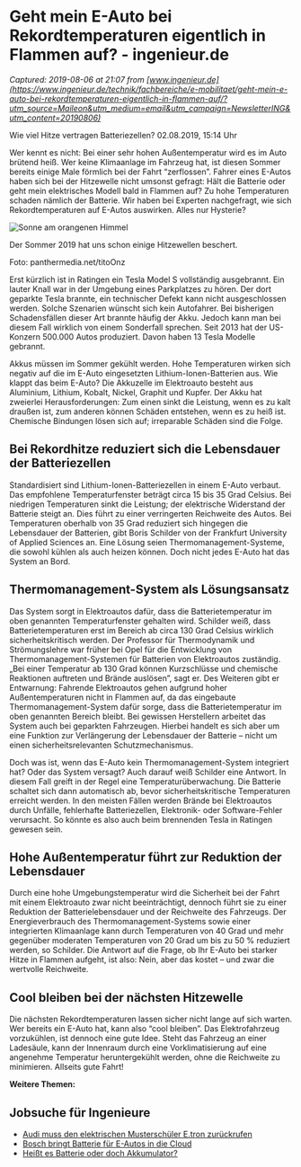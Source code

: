 # Geht mein E-Auto bei Rekordtemperaturen eigentlich in Flammen auf? - ingenieur.de

_Captured: 2019-08-06 at 21:07 from [www.ingenieur.de](https://www.ingenieur.de/technik/fachbereiche/e-mobilitaet/geht-mein-e-auto-bei-rekordtemperaturen-eigentlich-in-flammen-auf/?utm_source=Maileon&utm_medium=email&utm_campaign=NewsletterING&utm_content=20190806)_

Wie viel Hitze vertragen Batteriezellen? 02.08.2019, 15:14 Uhr

Wer kennt es nicht: Bei einer sehr hohen Außentemperatur wird es im Auto brütend heiß. Wer keine Klimaanlage im Fahrzeug hat, ist diesen Sommer bereits einige Male förmlich bei der Fahrt “zerflossen”. Fahrer eines E-Autos haben sich bei der Hitzewelle nicht umsonst gefragt: Hält die Batterie oder geht mein elektrisches Modell bald in Flammen auf? Zu hohe Temperaturen schaden nämlich der Batterie. Wir haben bei Experten nachgefragt, wie sich Rekordtemperaturen auf E-Autos auswirken. Alles nur Hysterie?

![Sonne am orangenen Himmel](https://www.ingenieur.de/wp-content/uploads/2019/08/panthermedia_B64554577_1000x500-1-e1564665193402-980x490.jpg)

Der Sommer 2019 hat uns schon einige Hitzewellen beschert. 

Foto: panthermedia.net/titoOnz

Erst kürzlich ist in Ratingen ein Tesla Model S vollständig ausgebrannt. Ein lauter Knall war in der Umgebung eines Parkplatzes zu hören. Der dort geparkte Tesla brannte, ein technischer Defekt kann nicht ausgeschlossen werden. Solche Szenarien wünscht sich kein Autofahrer. Bei bisherigen Schadensfällen dieser Art brannte häufig der Akku. Jedoch kann man bei diesem Fall wirklich von einem Sonderfall sprechen. Seit 2013 hat der US-Konzern 500.000 Autos produziert. Davon haben 13 Tesla Modelle gebrannt.

Akkus müssen im Sommer gekühlt werden. Hohe Temperaturen wirken sich negativ auf die im E-Auto eingesetzten Lithium-Ionen-Batterien aus. Wie klappt das beim E-Auto? Die Akkuzelle im Elektroauto besteht aus Aluminium, Lithium, Kobalt, Nickel, Graphit und Kupfer. Der Akku hat zweierlei Herausforderungen: Zum einen sinkt die Leistung, wenn es zu kalt draußen ist, zum anderen können Schäden entstehen, wenn es zu heiß ist. Chemische Bindungen lösen sich auf; irreparable Schäden sind die Folge.

## Bei Rekordhitze reduziert sich die Lebensdauer der Batteriezellen

Standardisiert sind Lithium-Ionen-Batteriezellen in einem E-Auto verbaut. Das empfohlene Temperaturfenster beträgt circa 15 bis 35 Grad Celsius. Bei niedrigen Temperaturen sinkt die Leistung; der elektrische Widerstand der Batterie steigt an. Dies führt zu einer verringerten Reichweite des Autos. Bei Temperaturen oberhalb von 35 Grad reduziert sich hingegen die Lebensdauer der Batterien, gibt Boris Schilder von der Frankfurt University of Applied Sciences an. Eine Lösung seien Thermomanagement-Systeme, die sowohl kühlen als auch heizen können. Doch nicht jedes E-Auto hat das System an Bord.

## Thermomanagement-System als Lösungsansatz

Das System sorgt in Elektroautos dafür, dass die Batterietemperatur im oben genannten Temperaturfenster gehalten wird. Schilder weiß, dass Batterietemperaturen erst im Bereich ab circa 130 Grad Celsius wirklich sicherheitskritisch werden. Der Professor für Thermodynamik und Strömungslehre war früher bei Opel für die Entwicklung von Thermomanagement-Systemen für Batterien von Elektroautos zuständig. „Bei einer Temperatur ab 130 Grad können Kurzschlüsse und chemische Reaktionen auftreten und Brände auslösen”, sagt er. Des Weiteren gibt er Entwarnung: Fahrende Elektroautos gehen aufgrund hoher Außentemperaturen nicht in Flammen auf, da das eingebaute Thermomanagement-System dafür sorge, dass die Batterietemperatur im oben genannten Bereich bleibt. Bei gewissen Herstellern arbeitet das System auch bei geparkten Fahrzeugen. Hierbei handelt es sich aber um eine Funktion zur Verlängerung der Lebensdauer der Batterie – nicht um einen sicherheitsrelevanten Schutzmechanismus.

Doch was ist, wenn das E-Auto kein Thermomanagement-System integriert hat? Oder das System versagt? Auch darauf weiß Schilder eine Antwort. In diesem Fall greift in der Regel eine Temperaturüberwachung. Die Batterie schaltet sich dann automatisch ab, bevor sicherheitskritische Temperaturen erreicht werden. In den meisten Fällen werden Brände bei Elektroautos durch Unfälle, fehlerhafte Batteriezellen, Elektronik- oder Software-Fehler verursacht. So könnte es also auch beim brennenden Tesla in Ratingen gewesen sein.

## Hohe Außentemperatur führt zur Reduktion der Lebensdauer

Durch eine hohe Umgebungstemperatur wird die Sicherheit bei der Fahrt mit einem Elektroauto zwar nicht beeinträchtigt, dennoch führt sie zu einer Reduktion der Batterielebensdauer und der Reichweite des Fahrzeugs. Der Energieverbrauch des Thermomanagement-Systems sowie einer integrierten Klimaanlage kann durch Temperaturen von 40 Grad und mehr gegenüber moderaten Temperaturen von 20 Grad um bis zu 50 % reduziert werden, so Schilder. Die Antwort auf die Frage, ob Ihr E-Auto bei starker Hitze in Flammen aufgeht, ist also: Nein, aber das kostet – und zwar die wertvolle Reichweite.

## Cool bleiben bei der nächsten Hitzewelle

Die nächsten Rekordtemperaturen lassen sicher nicht lange auf sich warten. Wer bereits ein E-Auto hat, kann also “cool bleiben”. Das Elektrofahrzeug vorzukühlen, ist dennoch eine gute Idee. Steht das Fahrzeug an einer Ladesäule, kann der Innenraum durch eine Vorklimatisierung auf eine angenehme Temperatur heruntergekühlt werden, ohne die Reichweite zu minimieren. Allseits gute Fahrt!

**Weitere Themen:**

## Jobsuche für Ingenieure

  * [Audi muss den elektrischen Musterschüler E.tron zurückrufen](https://www.ingenieur.de/technik/fachbereiche/fahrzeugbau/audi-muss-den-elektrischen-musterschueler-e-tron-zurueckrufen/)
  * [Bosch bringt Batterie für E-Autos in die Cloud](https://www.ingenieur.de/technik/fachbereiche/e-mobilitaet/bosch-bringt-batterien-fuer-e-autos-in-die-cloud/)
  * [Heißt es Batterie oder doch Akkumulator?](https://www.ingenieur.de/karriere/arbeitsleben/heiko-mell/berufsalltag/heisst-es-batterie-oder-doch-akkumulator/)
